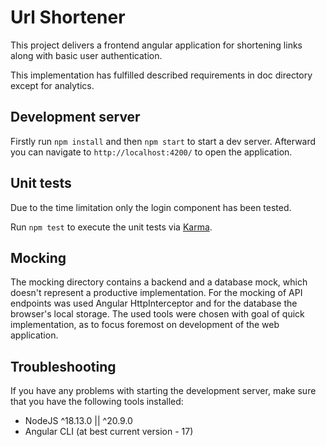 # Url Shortener

This project delivers a frontend angular application for shortening links along with basic user authentication.

This implementation has fulfilled described requirements in doc directory except for analytics.

## Development server

Firstly run `npm install` and then `npm start` to start a dev server. Afterward you can navigate to `http://localhost:4200/` to open the application.

## Unit tests

Due to the time limitation only the login component has been tested.

Run `npm test` to execute the unit tests via [Karma](https://karma-runner.github.io).

## Mocking

The mocking directory contains a backend and a database mock, which doesn't represent a productive implementation. 
For the mocking of API endpoints was used Angular HttpInterceptor and for the database the browser's local storage.
The used tools were chosen with goal of quick implementation, as to focus foremost on development of the web application.

## Troubleshooting

If you have any problems with starting the development server, make sure that you have the following tools installed:

- NodeJS ^18.13.0 || ^20.9.0
- Angular CLI (at best current version - 17)
